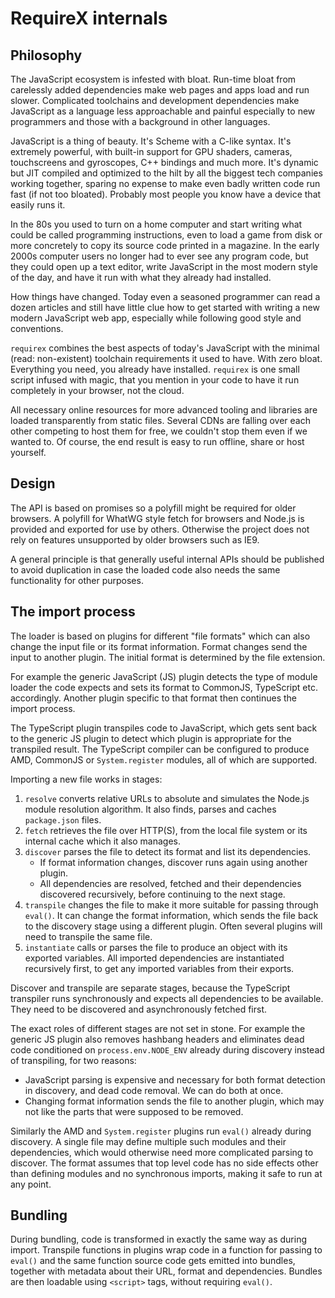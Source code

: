 # RequireX internals

## Philosophy

The JavaScript ecosystem is infested with bloat. Run-time bloat from
carelessly added dependencies make web pages and apps load and run slower.
Complicated toolchains and development dependencies make JavaScript as a
language less approachable and painful especially to new programmers and those
with a background in other languages.

JavaScript is a thing of beauty. It's Scheme with a C-like syntax. It's
extremely powerful, with built-in support for GPU shaders, cameras,
touchscreens and gyroscopes, C++ bindings and much more. It's dynamic but JIT
compiled and optimized to the hilt by all the biggest tech companies working
together, sparing no expense to make even badly written code run fast (if not
too bloated). Probably most people you know have a device that easily runs it.

In the 80s you used to turn on a home computer and start writing what
could be called programming instructions, even to load a game from disk or
more concretely to copy its source code printed in a magazine. In the early
2000s computer users no longer had to ever see any program code, but they could
open up a text editor, write JavaScript in the most modern style of the day,
and have it run with what they already had installed.

How things have changed. Today even a seasoned programmer can read a dozen
articles and still have little clue how to get started with writing a new
modern JavaScript web app, especially while following good style and
conventions.

`requirex` combines the best aspects of today's JavaScript with the minimal
(read: non-existent) toolchain requirements it used to have. With zero bloat.
Everything you need, you already have installed. `requirex` is one small script
infused with magic, that you mention in your code to have it run completely
in your browser, not the cloud.

All necessary online resources for more advanced tooling and libraries are
loaded transparently from static files. Several CDNs are falling over each
other competing to host them for free, we couldn't stop them even if we wanted
to. Of course, the end result is easy to run offline, share or host yourself.

## Design

The API is based on promises so a polyfill might be required for older
browsers. A polyfill for WhatWG style fetch for browsers and Node.js is
provided and exported for use by others. Otherwise the project does not rely
on features unsupported by older browsers such as IE9.

A general principle is that generally useful internal APIs should be published
to avoid duplication in case the loaded code also needs the same functionality
for other purposes.

## The import process

The loader is based on plugins for different "file formats" which can also
change the input file or its format information. Format changes send the input
to another plugin. The initial format is determined by the file extension.

For example the generic JavaScript (JS) plugin detects the type of module
loader the code expects and sets its format to CommonJS, TypeScript etc.
accordingly. Another plugin specific to that format then continues the import
process.

The TypeScript plugin transpiles code to JavaScript, which gets sent back to
the generic JS plugin to detect which plugin is appropriate for the transpiled
result. The TypeScript compiler can be configured to produce AMD, CommonJS or
`System.register` modules, all of which are supported.

Importing a new file works in stages:

1. `resolve` converts relative URLs to absolute and simulates the Node.js module
   resolution algorithm. It also finds, parses and caches `package.json` files.
2. `fetch` retrieves the file over HTTP(S), from the local file system or its
   internal cache which it also manages.
3. `discover` parses the file to detect its format and list its dependencies.
    - If format information changes, discover runs again using another plugin.
    - All dependencies are resolved, fetched and their dependencies discovered
      recursively, before continuing to the next stage.
4. `transpile` changes the file to make it more suitable for passing through
   `eval()`. It can change the format information, which sends the file back
   to the discovery stage using a different plugin. Often several plugins will
   need to transpile the same file.
5. `instantiate` calls or parses the file to produce an object with its exported
   variables. All imported dependencies are instantiated recursively first, to
   get any imported variables from their exports.

Discover and transpile are separate stages, because the TypeScript transpiler
runs synchronously and expects all dependencies to be available. They need to
be discovered and asynchronously fetched first.

The exact roles of different stages are not set in stone. For example the
generic JS plugin also removes hashbang headers and eliminates dead code
conditioned on `process.env.NODE_ENV` already during discovery instead of
transpiling, for two reasons:

- JavaScript parsing is expensive and necessary for both format detection in
  discovery, and dead code removal. We can do both at once.
- Changing format information sends the file to another plugin, which may not
  like the parts that were supposed to be removed.

Similarly the AMD and `System.register` plugins run `eval()` already during
discovery. A single file may define multiple such modules and their
dependencies, which would otherwise need more complicated parsing to discover.
The format assumes that top level code has no side effects other than defining
modules and no synchronous imports, making it safe to run at any point.

## Bundling

During bundling, code is transformed in exactly the same way as during import.
Transpile functions in plugins wrap code in a function for passing to `eval()`
and the same function source code gets emitted into bundles, together with
metadata about their URL, format and dependencies. Bundles are then loadable
using `<script>` tags, without requiring `eval()`.
